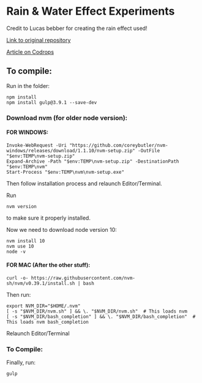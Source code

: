 
# Rain & Water Effect Experiments

Credit to Lucas bebber for creating the rain effect used! 

[Link to original repository](https://github.com/codrops/RainEffect)

[Article on Codrops](http://tympanus.net/codrops/?p=25417)

## To compile:

Run in the folder:

```
npm install
npm install gulp@3.9.1 --save-dev
```
### Download nvm (for older node version):

#### FOR WINDOWS:
```
Invoke-WebRequest -Uri "https://github.com/coreybutler/nvm-windows/releases/download/1.1.10/nvm-setup.zip" -OutFile "$env:TEMP\nvm-setup.zip"
Expand-Archive -Path "$env:TEMP\nvm-setup.zip" -DestinationPath "$env:TEMP\nvm"
Start-Process "$env:TEMP\nvm\nvm-setup.exe"
```

Then follow installation process and relaunch Editor/Terminal.

Run
```
nvm version
```
to make sure it properly installed.

Now we need to download node version 10:
```
nvm install 10
nvm use 10
node -v
```


#### FOR MAC (After the other stuff):
```
curl -o- https://raw.githubusercontent.com/nvm-sh/nvm/v0.39.1/install.sh | bash
```

Then run:

```
export NVM_DIR="$HOME/.nvm"
[ -s "$NVM_DIR/nvm.sh" ] && \. "$NVM_DIR/nvm.sh"  # This loads nvm
[ -s "$NVM_DIR/bash_completion" ] && \. "$NVM_DIR/bash_completion"  # This loads nvm bash_completion
```
Relaunch Editor/Terminal

### To Compile:

Finally, run:

```
gulp
```
